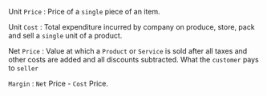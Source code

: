 Unit `Price` : Price of a `single` piece of an item.

Unit `Cost` : Total expenditure incurred by company on produce, store, pack and sell a `single` unit of a product.

Net `Price` : Value at which a `Product` or `Service` is sold after all taxes and other costs are added and all discounts subtracted. What the `customer` pays to `seller`

`Margin` : `Net` Price - `Cost` Price.
